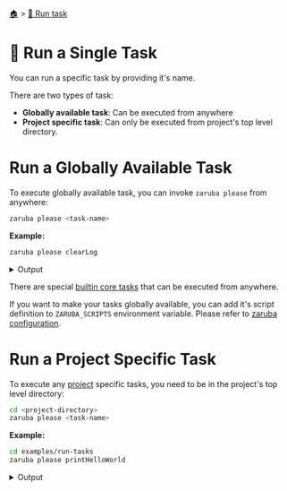 <!--startTocHeader-->
[🏠](../README.md) > [🏃 Run task](README.md)
# 🍺 Run a Single Task
<!--endTocHeader-->

You can run a specific task by providing it's name.

There are two types of task:

* __Globally available task__: Can be executed from anywhere
* __Project specific task__: Can only be executed from project's top level directory.

# Run a Globally Available Task

To execute globally available task, you can invoke `zaruba please` from anywhere:

```bash
zaruba please <task-name>
```

__Example:__

<!--startCode-->
```bash
zaruba please clearLog
```
 
<details>
<summary>Output</summary>
 
```````
Job Starting...
 Elapsed Time: 1.347µs
 Current Time: 16:21:24
  Run  'clearLog' command on /home/gofrendi/zaruba/docs
   clearLog              16:21:24.702 Log removed
  Successfully running  'clearLog' command
  Job Running...
 Elapsed Time: 107.613256ms
 Current Time: 16:21:24
  
  Job Complete!!! 
  Terminating
  Job Ended...
 Elapsed Time: 309.752968ms
 Current Time: 16:21:25
zaruba please clearLog
```````
</details>
<!--endCode-->

 There are special [builtin core tasks](../core-tasks/README.md) that can be executed from anywhere.
 
 If you want to make your tasks globally available, you can add it's script definition to `ZARUBA_SCRIPTS` environment variable. Please refer to [zaruba configuration](../configuration.md).

# Run a Project Specific Task

To execute any [project](./project/README.md) specific tasks, you need to be in the project's top level directory:

```bash
cd <project-directory>
zaruba please <task-name>
```

__Example:__

<!--startCode-->
```bash
cd examples/run-tasks
zaruba please printHelloWorld
```
 
<details>
<summary>Output</summary>
 
```````
Job Starting...
 Elapsed Time: 1.525µs
 Current Time: 16:21:25
  Run  'printHelloWorld' command on /home/gofrendi/zaruba/docs/examples/run-tasks
   printHelloWorld       16:21:25.154 hello world
  Successfully running  'printHelloWorld' command
  Job Running...
 Elapsed Time: 102.239743ms
 Current Time: 16:21:25
  
  Job Complete!!! 
  Terminating
  Job Ended...
 Elapsed Time: 213.430975ms
 Current Time: 16:21:25
zaruba please printHelloWorld
```````
</details>
<!--endCode-->


<!--startTocSubTopic-->
<!--endTocSubTopic-->